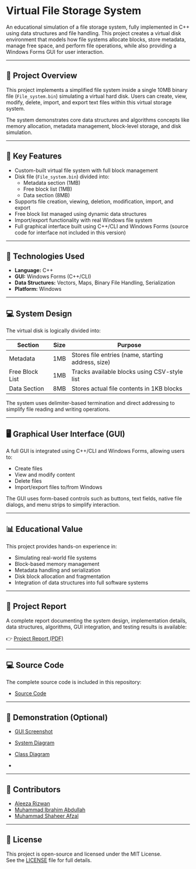 # Virtual File Storage System

An educational simulation of a file storage system, fully implemented in C++ using data structures and file handling. This project creates a virtual disk environment that models how file systems allocate blocks, store metadata, manage free space, and perform file operations, while also providing a Windows Forms GUI for user interaction.

---

## 📖 Project Overview

This project implements a simplified file system inside a single 10MB binary file (`File_system.bin`) simulating a virtual hard disk. Users can create, view, modify, delete, import, and export text files within this virtual storage system.

The system demonstrates core data structures and algorithms concepts like memory allocation, metadata management, block-level storage, and disk simulation.

---

## 🚀 Key Features

- Custom-built virtual file system with full block management
- Disk file (`File_system.bin`) divided into:
  - Metadata section (1MB)
  - Free block list (1MB)
  - Data section (8MB)
- Supports file creation, viewing, deletion, modification, import, and export
- Free block list managed using dynamic data structures
- Import/export functionality with real Windows file system
- Full graphical interface built using C++/CLI and Windows Forms (source code for interface not included in this version)

---

## 🔧 Technologies Used

- **Language:** C++
- **GUI:** Windows Forms (C++/CLI)
- **Data Structures:** Vectors, Maps, Binary File Handling, Serialization
- **Platform:** Windows

---

## 💻 System Design

The virtual disk is logically divided into:

| Section | Size | Purpose |
|---------|------|---------|
| Metadata | 1MB | Stores file entries (name, starting address, size) |
| Free Block List | 1MB | Tracks available blocks using CSV-style list |
| Data Section | 8MB | Stores actual file contents in 1KB blocks |

The system uses delimiter-based termination and direct addressing to simplify file reading and writing operations.

---

## 🖥 Graphical User Interface (GUI)

A full GUI is integrated using C++/CLI and Windows Forms, allowing users to:

- Create files
- View and modify content
- Delete files
- Import/export files to/from Windows

The GUI uses form-based controls such as buttons, text fields, native file dialogs, and menu strips to simplify interaction.

---

## 📊 Educational Value

This project provides hands-on experience in:

- Simulating real-world file systems
- Block-based memory management
- Metadata handling and serialization
- Disk block allocation and fragmentation
- Integration of data structures into full software systems

---

## 📄 Project Report

A complete report documenting the system design, implementation details, data structures, algorithms, GUI integration, and testing results is available:

👉 [Project Report (PDF)](report/project_report.pdf)

---

## 💻 Source Code

The complete source code is included in this repository:

- [Source Code](code/virtual_file_storage_system.cpp)

---

## 📸 Demonstration (Optional)

- [GUI Screenshot](images/interface.jpg)

- [System Diagram](images/system_diagram.jpg)

- [Class Diagram](images/class_diagram.jpg)
- 
---

## 👥 Contributors

- [Aleeza Rizwan](https://github.com/its-aleezA)
- [Muhammad Ibrahim Abdullah](https://github.com/Ibrahim5570)
- [Muhammad Shaheer Afzal](https://github.com/ShaheerAfzal)
  
---

## 🔖 License

This project is open-source and licensed under the MIT License.  
See the [LICENSE](LICENSE) file for full details.
